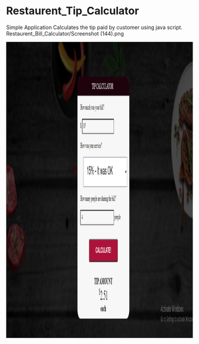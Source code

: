 # Restaurent_Tip_Calculator
Simple Application
Calculates the tip paid by customer using java script.
Restaurent_Bill_Calculator/Screenshot (144).png

<!DOCTYPE html>
<html>

   <body>
      <img src="Screenshot (144).png" alt="Our_App" width="1000"
         height="800">
   </body>
</html>
